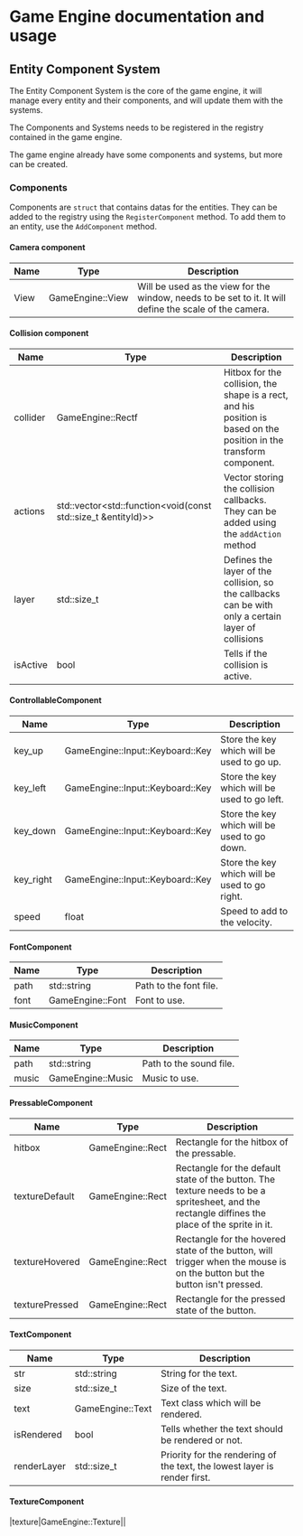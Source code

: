 # Game Engine documentation and usage

## Entity Component System

The Entity Component System is the core of the game engine, it will manage every entity and their components, and will update them with the systems.

The Components and Systems needs to be registered in the registry contained in the game engine.

The game engine already have some components and systems, but more can be created.

### Components

Components are ```struct``` that contains datas for the entities. They can be added to the registry using the ```RegisterComponent``` method.
To add them to an entity, use the ```AddComponent``` method.

#### Camera component

|Name|Type|Description|
|---|---|---|
|View|GameEngine::View|Will be used as the view for the window, needs to be set to it. It will define the scale of the camera.|

#### Collision component

|Name|Type|Description|
|---|---|---|
|collider|GameEngine::Rectf|Hitbox for the collision, the shape is a rect, and his position is based on the position in the transform component.|
|actions|std::vector<std::function<void(const std::size_t &entityId)>>|Vector storing the collision callbacks. They can be added using the ```addAction``` method|
|layer|std::size_t|Defines the layer of the collision, so the callbacks can be with only a certain layer of collisions|
|isActive|bool|Tells if the collision is active.|

#### ControllableComponent

|Name|Type|Description|
|---|---|---|
|key_up|GameEngine::Input::Keyboard::Key|Store the key which will be used to go up.|
|key_left|GameEngine::Input::Keyboard::Key|Store the key which will be used to go left.|
|key_down|GameEngine::Input::Keyboard::Key|Store the key which will be used to go down.|
|key_right|GameEngine::Input::Keyboard::Key|Store the key which will be used to go right.|
|speed|float|Speed to add to the velocity.|

#### FontComponent

|Name|Type|Description|
|---|---|---|
|path|std::string|Path to the font file.|
|font|GameEngine::Font|Font to use.|

#### MusicComponent

|Name|Type|Description|
|---|---|---|
|path|std::string|Path to the sound file.|
|music|GameEngine::Music|Music to use.|

#### PressableComponent

|Name|Type|Description|
|---|---|---|
|hitbox|GameEngine::Rect<int>|Rectangle for the hitbox of the pressable.|
|textureDefault|GameEngine::Rect<int>|Rectangle for the default state of the button. The texture needs to be a spritesheet, and the rectangle diffines the place of the sprite in it.|
|textureHovered|GameEngine::Rect<int>|Rectangle for the hovered state of the button, will trigger when the mouse is on the button but the button isn't pressed.|
|texturePressed|GameEngine::Rect<int>|Rectangle for the pressed state of the button.|

#### TextComponent

|Name|Type|Description|
|---|---|---|
|str|std::string|String for the text.|
|size|std::size_t|Size of the text.|
|text|GameEngine::Text|Text class which will be rendered.|
|isRendered|bool|Tells whether the text should be rendered or not.|
|renderLayer|std::size_t|Priority for the rendering of the text, the lowest layer is render first.|

#### TextureComponent

|texture|GameEngine::Texture||
